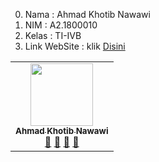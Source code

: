 
0. Nama  : Ahmad Khotib Nawawi
1. NIM   : A2.1800010
2. Kelas : TI-IVB
3. Link WebSite  : klik [Disini](https://a21800010.000webhostapp.com)

<!-- ALL-CONTRIBUTORS-LIST:START - Do not remove or modify this section -->
<!-- prettier-ignore-start -->
<!-- markdownlint-disable -->
<table>
  <tr>
    <td align="center"><a href="#"><img src="https://avatars2.githubusercontent.com/u/62091143?s=400&v=4" width="100px;" alt=""/><br /><sub><b>Ahmad Khotib Nawawi</b></sub></a><br /><a href="#" title="Link Repo">🔗</a> <a href="#" title="Documentation">📖</a> <a href="#" title="Profile">👀</a> <a href="#" title="Talks">📢</a></td>
